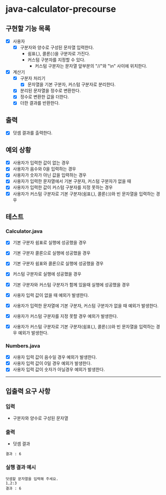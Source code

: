 # java-calculator-precourse

## 구현할 기능 목록

- [x] 사용자
    - [x] 구분자와 양수로 구성된 문자열 입력한다.
        - 쉼표(,), 콜론(:)을 구분자로 가진다.
        - 커스텀 구분자를 지정할 수 있다.
            - 커스텀 구분자는 문자열 앞부분의 "//"와 "\n" 사이에 위치한다.
- [x] 계산기
    - [x] 구분자 처리기
        - [x] 문자열을 기본 구분자, 커스텀 구분자로 분리한다.
    - [x] 분리된 문자열을 정수로 변환한다.
    - [x] 정수로 변환한 값을 더한다.
    - [x] 더한 결과를 반환한다.

## 출력

- [x] 덧셈 결과를 출력한다.

## 예외 상황

- [x] 사용자가 입력한 값이 없는 경우
- [x] 사용자가 음수와 0을 입력하는 경우
- [x] 사용자가 숫자가 아닌 값을 입력하는 경우
- [x] 사용자가 입력한 문자열에서 기본 구분자, 커스텀 구분자가 없을 때
- [x] 사용자가 입력한 값이 커스텀 구분자를 지정 못하는 경우
- [x] 사용자가 커스텀 구분자로 기본 구분자(쉼표(,), 콜론(:))와 빈 문자열을 입력하는 경우

## 테스트

### Calculator.java

- [x]  기본 구분자 쉼표로 실행에 성공했을 경우
- [x] 기본 구분자 콜론으로 실행에 성공했을 경우
- [x] 기본 구분자 쉼표와 콜론으로 실행에 성공했을 경우
- [x]  커스텀 구분자로 실행에 성공했을 경우
- [x]  기본 구분자와 커스텀 구분자가 함께 있을때 실행에 성공했을 경우

- [x]  사용자 입력 값이 없을 때 예외가 발생한다.
- [x]  사용자가 입력한 문자열에 기본 구분자, 커스텀 구분자가 없을 때 예외가 발생한다.
- [x]  사용자가 커스텀 구분자를 지정 못할 경우 예외가 발생한다.
- [x]  사용자가 커스텀 구분자로 기본 구분자(쉼표(,), 콜론(:))와 빈 문자열을 입력하는 경우 예외가 발생한다.

### Numbers.java

- [x]  사용자 입력 값이 음수일 경우 예외가 발생한다.
- [x]  사용자 입력 값이 0일 경우 예외가 발생한다.
- [x]  사용자 입력 값이 숫자가 아닐경우 예외가 발생한다.

---

## 입출력 요구 사항

### 입력

- 구분자와 양수로 구성된 문자열

### 출력

- 덧셈 결과

```
결과 : 6
```

### 실행 결과 예시

```
덧셈할 문자열을 입력해 주세요.
1,2:3
결과 : 6
```